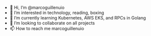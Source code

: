 - 👋 Hi, I’m @marcoguillenuio
- 👀 I’m interested in technology, reading, boxing
- 🌱 I’m currently learning Kubernetes, AWS EKS, and RPCs in Golang
- 💞️ I’m looking to collaborate on all projects
- 📫 How to reach me marcoguillenuio

<!---
........
marcoguillenuio/marcoguillenuio is a ✨ special ✨ repository because its `README.md` (this file) appears on your GitHub profile.
You can click the Preview link to take a look at your changes.
--->
